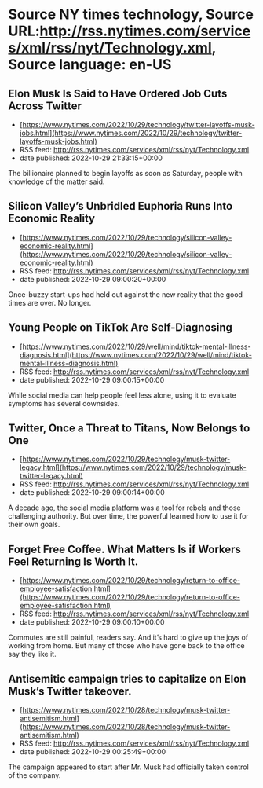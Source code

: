 # Source NY times technology, Source URL:http://rss.nytimes.com/services/xml/rss/nyt/Technology.xml, Source language: en-US

## Elon Musk Is Said to Have Ordered Job Cuts Across Twitter
 - [https://www.nytimes.com/2022/10/29/technology/twitter-layoffs-musk-jobs.html](https://www.nytimes.com/2022/10/29/technology/twitter-layoffs-musk-jobs.html)
 - RSS feed: http://rss.nytimes.com/services/xml/rss/nyt/Technology.xml
 - date published: 2022-10-29 21:33:15+00:00

The billionaire planned to begin layoffs as soon as Saturday, people with knowledge of the matter said.

## Silicon Valley’s Unbridled Euphoria Runs Into Economic Reality
 - [https://www.nytimes.com/2022/10/29/technology/silicon-valley-economic-reality.html](https://www.nytimes.com/2022/10/29/technology/silicon-valley-economic-reality.html)
 - RSS feed: http://rss.nytimes.com/services/xml/rss/nyt/Technology.xml
 - date published: 2022-10-29 09:00:20+00:00

Once-buzzy start-ups had held out against the new reality that the good times are over. No longer.

## Young People on TikTok Are Self-Diagnosing
 - [https://www.nytimes.com/2022/10/29/well/mind/tiktok-mental-illness-diagnosis.html](https://www.nytimes.com/2022/10/29/well/mind/tiktok-mental-illness-diagnosis.html)
 - RSS feed: http://rss.nytimes.com/services/xml/rss/nyt/Technology.xml
 - date published: 2022-10-29 09:00:15+00:00

While social media can help people feel less alone, using it to evaluate symptoms has several downsides.

## Twitter, Once a Threat to Titans, Now Belongs to One
 - [https://www.nytimes.com/2022/10/29/technology/musk-twitter-legacy.html](https://www.nytimes.com/2022/10/29/technology/musk-twitter-legacy.html)
 - RSS feed: http://rss.nytimes.com/services/xml/rss/nyt/Technology.xml
 - date published: 2022-10-29 09:00:14+00:00

A decade ago, the social media platform was a tool for rebels and those challenging authority. But over time, the powerful learned how to use it for their own goals.

## Forget Free Coffee. What Matters Is if Workers Feel Returning Is Worth It.
 - [https://www.nytimes.com/2022/10/29/technology/return-to-office-employee-satisfaction.html](https://www.nytimes.com/2022/10/29/technology/return-to-office-employee-satisfaction.html)
 - RSS feed: http://rss.nytimes.com/services/xml/rss/nyt/Technology.xml
 - date published: 2022-10-29 09:00:10+00:00

Commutes are still painful, readers say. And it’s hard to give up the joys of working from home. But many of those who have gone back to the office say they like it.

## Antisemitic campaign tries to capitalize on Elon Musk’s Twitter takeover.
 - [https://www.nytimes.com/2022/10/28/technology/musk-twitter-antisemitism.html](https://www.nytimes.com/2022/10/28/technology/musk-twitter-antisemitism.html)
 - RSS feed: http://rss.nytimes.com/services/xml/rss/nyt/Technology.xml
 - date published: 2022-10-29 00:25:49+00:00

The campaign appeared to start after Mr. Musk had officially taken control of the company.
